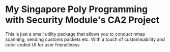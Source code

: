 # My Singapore Poly Programming with Security Module's CA2 Project

This is just a small utility package that allows you to conduct nmap scanning, sending customs packets etc. With a touch of customisability and color coded UI for user friendliness

